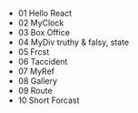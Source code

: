 + 01 Hello React
+ 02 MyClock
+ 03 Box Office
+ 04 MyDiv    truthy & falsy, state
+ 05 Frcst
+ 06 Taccident
+ 07 MyRef
+ 08 Gallery
+ 09 Route
+ 10 Short Forcast